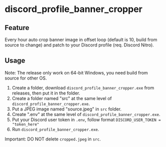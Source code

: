 # discord_profile_banner_cropper

## Feature
Every hour auto crop banner image in offset loop (default is 10, build from source to change) and patch to your Discord profile (req. Discord Nitro).

## Usage
Note: The release only work on 64-bit Windows, you need build from source for other OS.  
  
1. Create a folder, download `discord_profile_banner_cropper.exe` from releases, then put it in the folder.
2. Create a folder named "src" at the same level of `discord_profile_banner_cropper.exe`.
3. Put a JPEG image named "source.jpeg" in `src` folder.
4. Create ".env" at the same level of `discord_profile_banner_cropper.exe`.
5. Put your Discord user token in `.env`, follow format `DISCORD_USER_TOKEN = "token_here"`
6. Run `discord_profile_banner_cropper.exe`.  
  
Important: DO NOT delete `cropped.jpeg` in `src`.
